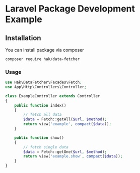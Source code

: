 # Laravel Package Development Example

## Installation
You can install package via composer

```bash
composer require hak/data-fetcher
```

### Usage

```php
use Hak\DataFetcher\Facades\Fetch;
use App\Http\Controllers\Controller;

class ExampleController extends Controller
{
    public function index()
    {
        // fetch all data
        $data = Fetch::getAll($url, $method);
        return view('example', compact($data));
    }

    public function show()
    {
        // fetch single data
        $data = Fetch::getOne($url, $method);
        return view('example.show', compact($data));
    }
}
```